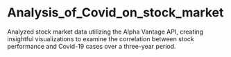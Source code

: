 # Analysis_of_Covid_on_stock_market
Analyzed stock market data utilizing the Alpha Vantage API, creating insightful visualizations to examine the correlation between stock performance and Covid-19 cases over a three-year period.
